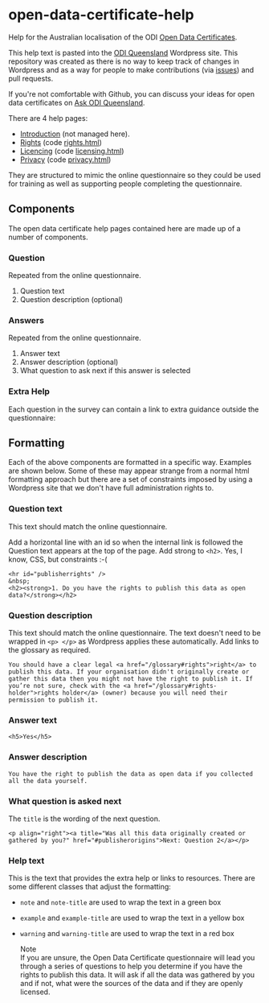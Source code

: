 # open-data-certificate-help
Help for the Australian localisation of the ODI [Open Data Certificates](https://certificates.theodi.org).

This help text is pasted into the [ODI Queensland](http://queensland.theodi.org) Wordpress site. This repository was created as there is no way to keep track of changes in Wordpress and as a way for people to make contributions (via [issues](https://github.com/ODIQueensland/open-data-certificate-help/issues)) and pull requests.

If you're not comfortable with Github, you can discuss your ideas for open data certificates on [Ask ODI Queensland](https://ask.theodi.org.au/c/projects/certificates).

There are 4 help pages:

- [Introduction](http://queensland.theodi.org/home/services/certificates/help/) (not managed here).
- [Rights](http://queensland.theodi.org/home/services/certificates/help/rights/) (code [rights.html](https://github.com/ODIQueensland/open-data-certificate-help/blob/master/rights.html))
- [Licencing](http://queensland.theodi.org/home/services/certificates/help/licensing/) (code [licensing.html](https://github.com/ODIQueensland/open-data-certificate-help/blob/master/licensing.html))
- [Privacy](http://queensland.theodi.org/home/services/certificates/help/privacy/) (code [privacy.html](https://github.com/ODIQueensland/open-data-certificate-help/blob/master/privacy.html))

They are structured to mimic the online questionnaire so they could be used for training as well as supporting people completing the questionnaire.

## Components

The open data certificate help pages contained here are made up of a number of components.

### Question

Repeated from the online questionnaire.

1. Question text
2. Question description (optional)

### Answers

Repeated from the online questionnaire.

1. Answer text
2. Answer description (optional)
3. What question to ask next if this answer is selected

### Extra Help

Each question in the survey can contain a link to extra guidance outside the questionnaire:


## Formatting

Each of the above components are formatted in a specific way. Examples are shown below. Some of these may appear strange from a normal html formatting approach but there are a set of constraints imposed by using a Wordpress site that we don't have full administration rights to.

### Question text

This text should match the online questionnaire.

Add a horizontal line with an id so when the internal link is followed the Question text appears at the top of the page.
Add strong to `<h2>`. Yes, I know, CSS, but constraints :-(

    <hr id="publisherrights" />
    &nbsp;
    <h2><strong>1. Do you have the rights to publish this data as open data?</strong></h2>

### Question description

This text should match the online questionnaire. The text doesn't need to be wrapped in `<p> </p>` as Wordpress applies these automatically. Add links to the glossary as required.

    You should have a clear legal <a href="/glossary#rights">right</a> to publish this data. If your organisation didn't originally create or gather this data then you might not have the right to publish it. If you’re not sure, check with the <a href="/glossary#rights-holder">rights holder</a> (owner) because you will need their permission to publish it.

### Answer text

    <h5>Yes</h5>

### Answer description

    You have the right to publish the data as open data if you collected all the data yourself.

### What question is asked next

The `title` is the wording of the next question.

    <p align="right"><a title="Was all this data originally created or gathered by you?" href="#publisherorigins">Next: Question 2</a></p>

### Help text

This is the text that provides the extra help or links to resources. There are some different classes that adjust the formatting:

- `note` and `note-title` are used to wrap the text in a green box
- `example` and `example-title` are used to wrap the text in a yellow box
- `warning` and `warning-title` are used to wrap the text in a red box

    <div class="note">
    <div class="note-title">Note</div>
    If you are unsure, the Open Data Certificate questionnaire will lead you through a series of questions to help you determine if you have the rights to publish this data. It will ask if all the data was gathered by you and if not, what were the sources of the data and if they are openly licensed.

    </div>

